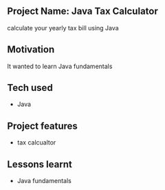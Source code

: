 
## Project Name: Java Tax Calculator
calculate your yearly tax bill using Java

## Motivation
It wanted to learn Java fundamentals

## Tech used
- Java

## Project features
- tax calcualtor

## Lessons learnt
- Java fundamentals

